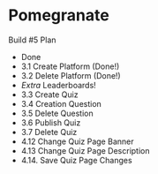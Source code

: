 # Pomegranate

Build #5 Plan
- Done
- 3.1 Create Platform (Done!)
- 3.2 Delete Platform (Done!)
- *Extra* Leaderboards!
- 3.3 Create Quiz
- 3.4 Creation Question
- 3.5 Delete Question
- 3.6 Publish Quiz
- 3.7 Delete Quiz
- 4.12 Change Quiz Page Banner
- 4.13 Change Quiz Page Description
- 4.14. Save Quiz Page Changes

